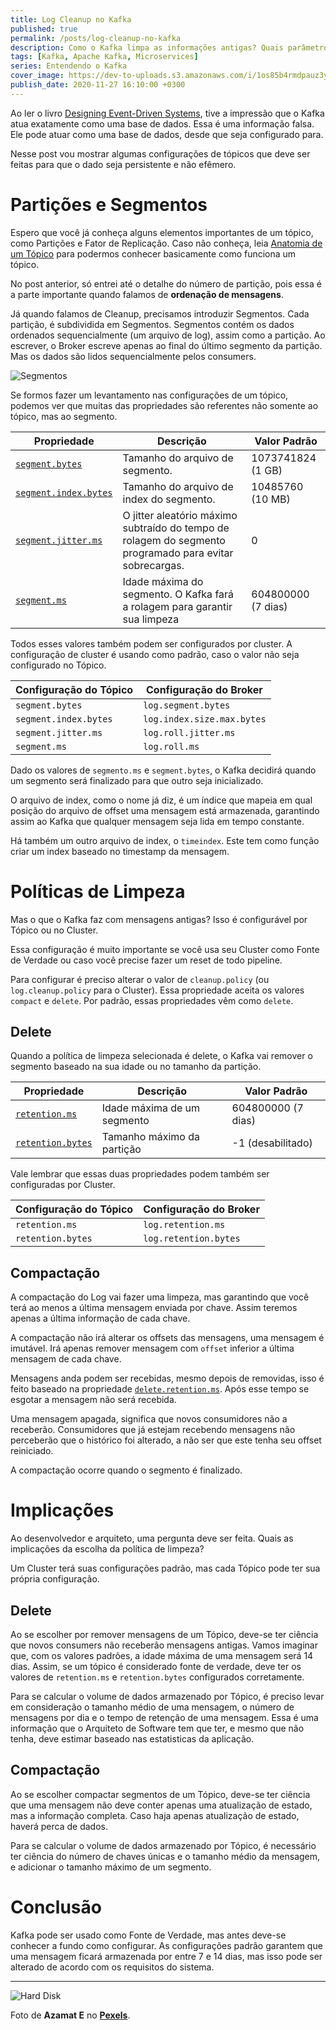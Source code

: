 ```yaml
---
title: Log Cleanup no Kafka
published: true
permalink: /posts/log-cleanup-no-kafka
description: Como o Kafka limpa as informações antigas? Quais parâmetros configurar?
tags: [Kafka, Apache Kafka, Microservices]
series: Entendendo o Kafka
cover_image: https://dev-to-uploads.s3.amazonaws.com/i/1os85b4rmdpauz3yjbsu.jpg
publish_date: 2020-11-27 16:10:00 +0300
---
```


Ao ler o livro [Designing Event-Driven Systems](https://www.confluent.io/designing-event-driven-systems/), tive a impressão que o Kafka atua exatamente como uma base de dados. Essa é uma informação falsa. Ele pode atuar como uma base de dados, desde que seja configurado para. 

Nesse post vou mostrar algumas configurações de tópicos que deve ser feitas para que o dado seja persistente e não efêmero.

# Partições e Segmentos

Espero que você já conheça alguns elementos importantes de um tópico, como Partições e Fator de Replicação. Caso não conheça, leia [Anatomia de um Tópico](https://dev.to/vepo/anatomia-de-um-topico-25da) para podermos conhecer basicamente como funciona um tópico.

No post anterior, só entrei até o detalhe do número de partição, pois essa é a parte importante quando falamos de **ordenação de mensagens**. 

Já quando falamos de Cleanup, precisamos introduzir Segmentos. Cada partição, é subdividida em Segmentos. Segmentos contém os dados ordenados sequencialmente (um arquivo de log), assim como a partição. Ao escrever, o Broker escreve apenas ao final do último segmento da partição. Mas os dados são lidos sequencialmente pelos consumers.

![Segmentos](https://dev-to-uploads.s3.amazonaws.com/i/6r0v1w4vphys98eh76xp.png)

Se formos fazer um levantamento nas configurações de um tópico, podemos ver que muitas das propriedades são referentes não somente ao tópico, mas ao segmento.

| Propriedade | Descrição | Valor Padrão |
| ----------- | --------- | ------------ |
| [`segment.bytes`](https://kafka.apache.org/documentation/#segment.bytes) | Tamanho do arquivo de segmento. | 1073741824 (1 GB) |
| [`segment.index.bytes`](https://kafka.apache.org/documentation/#segment.index.bytes) | Tamanho do arquivo de index do segmento. | 10485760 (10 MB) |
| [`segment.jitter.ms`](https://kafka.apache.org/documentation/#segment.jitter.ms) | O jitter aleatório máximo subtraído do tempo de rolagem do segmento programado para evitar sobrecargas. | 0 |
| [`segment.ms`](https://kafka.apache.org/documentation/#segment.ms) | Idade máxima do segmento. O Kafka fará a rolagem para garantir sua limpeza | 604800000 (7 dias) |

Todos esses valores também podem ser configurados por cluster. A configuração de cluster é usando como padrão, caso o valor não seja configurado no Tópico.

| Configuração do Tópico | Configuração do Broker |
| ---------------------- | ---------------------- |
| `segment.bytes` | `log.segment.bytes` |
| `segment.index.bytes` | `log.index.size.max.bytes` |
| `segment.jitter.ms` | `log.roll.jitter.ms` | 
| `segment.ms` | `log.roll.ms` | 

Dado os valores de `segmento.ms` e `segment.bytes`, o Kafka decidirá quando um segmento será finalizado para que outro seja inicializado.

O arquivo de index, como o nome já diz, é um índice que mapeia em qual posição do arquivo de offset uma mensagem está armazenada, garantindo assim ao Kafka que qualquer mensagem seja lida em tempo constante.

Há também um outro arquivo de index, o `timeindex`. Este tem como função criar um index baseado no timestamp da mensagem.

# Políticas de Limpeza

Mas o que o Kafka faz com mensagens antigas? Isso é configurável por Tópico ou no Cluster.

Essa configuração é muito importante se você usa seu Cluster como Fonte de Verdade ou caso você precise fazer um reset de todo pipeline.

Para configurar é preciso alterar o valor de `cleanup.policy` (ou `log.cleanup.policy` para o Cluster). Essa propriedade aceita os valores `compact` e `delete`. Por padrão, essas propriedades vêm como `delete`. 


## Delete 

Quando a política de limpeza selecionada é delete, o Kafka vai remover o segmento baseado na sua idade ou no tamanho da partição.

| Propriedade | Descrição | Valor Padrão |
| ----------- | --------- | ------------ |
| [`retention.ms`](https://kafka.apache.org/documentation/#retention.ms) | Idade máxima de um segmento | 604800000 (7 dias) |
| [`retention.bytes`](https://kafka.apache.org/documentation/#retention.bytes) | Tamanho máximo da partição | -1 (desabilitado) |

Vale lembrar que essas duas propriedades podem também ser configuradas por Cluster.

| Configuração do Tópico | Configuração do Broker |
| ---------------------- | ---------------------- |
| `retention.ms` | `log.retention.ms` |
| `retention.bytes` | `log.retention.bytes` |


## Compactação

A compactação do Log vai fazer uma limpeza, mas garantindo que você terá ao menos a última mensagem enviada por chave. Assim teremos apenas a última informação de cada chave.

A compactação não irá alterar os offsets das mensagens, uma mensagem é imutável. Irá apenas remover mensagem com `offset` inferior a última mensagem de cada chave.

Mensagens anda podem ser recebidas, mesmo depois de removidas, isso é feito baseado na propriedade [`delete.retention.ms`](https://kafka.apache.org/documentation/#delete.retention.ms). Após esse tempo se esgotar a mensagem não será recebida.

Uma mensagem apagada, significa que novos consumidores não a receberão. Consumidores que já estejam recebendo mensagens não perceberão que o histórico foi alterado, a não ser que este tenha seu offset reiniciado.

A compactação ocorre quando o segmento é finalizado.

# Implicações

Ao desenvolvedor e arquiteto, uma pergunta deve ser feita. Quais as implicações da escolha da política de limpeza?

Um Cluster terá suas configurações padrão, mas cada Tópico pode ter sua própria configuração.

## Delete

Ao se escolher por remover mensagens de um Tópico, deve-se ter ciência que novos consumers não receberão mensagens antigas. Vamos imaginar que, com os valores padrões, a idade máxima de uma mensagem será 14 dias. Assim, se um tópico é considerado fonte de verdade, deve ter os valores de `retention.ms` e `retention.bytes` configurados corretamente.

Para se calcular o volume de dados armazenado por Tópico, é preciso levar em consideração o tamanho médio de uma mensagem, o número de mensagens por dia e o tempo de retenção de uma mensagem. Essa é uma informação que o Arquiteto de Software tem que ter, e mesmo que não tenha, deve estimar baseado nas estatisticas da aplicação.

## Compactação

Ao se escolher compactar segmentos de um Tópico, deve-se ter ciência que uma mensagem não deve conter apenas uma atualização de estado, mas a informação completa. Caso haja apenas atualização de estado, haverá perca de dados.

Para se calcular o volume de dados armazenado por Tópico, é necessário ter ciência do número de chaves únicas e o tamanho médio da mensagem, e adicionar o tamanho máximo de um segmento.

# Conclusão

Kafka pode ser usado como Fonte de Verdade, mas antes deve-se conhecer a fundo como configurar. As configurações padrão garantem que uma mensagem ficará armazenada por entre 7 e 14 dias, mas isso pode ser alterado de acordo com os requisitos do sistema.

---

![Hard Disk](https://dev-to-uploads.s3.amazonaws.com/i/1os85b4rmdpauz3yjbsu.jpg)

Foto de **Azamat E** no [**Pexels**](https://www.pexels.com/pt-br/foto/analogico-analogo-aparelhos-armazenamento-117729/).
